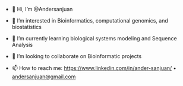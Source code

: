 - 👋 Hi, I’m @Andersanjuan

- 👀 I’m interested in Bioinformatics, computational genomics, and biostatistics
- 🌱 I’m currently learning biological systems modeling and Sequence Analysis
- 💞️ I’m looking to collaborate on Bioinformatic projects

- 📫 How to reach me: https://www.linkedin.com/in/ander-sanjuan/ • andersanjuan@gmail.com

<!-- - 💼 View current projects and other information here: https://andersanjuan.github.io/ -->

<!---
Andersanjuan/Andersanjuan is a ✨ special ✨ repository because its `README.md` (this file) appears on your GitHub profile.
You can click the Preview link to take a look at your changes.
--->
